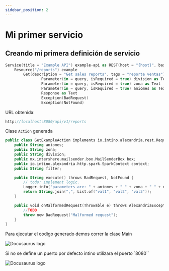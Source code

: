 ```yaml
---
sidebar_position: 2
---
```

# Mi primer servicio

## Creando mi primera definición de servicio

```kotlin title="Box.konos"
Service(title = "Example API") example-api as REST(host = "{host}", basePath = "/api/v1", port = "{port}")
    Resource("/reports") example
	    Get(description = "Get sales reports", tags = "reporte ventas")
                Parameter(in = query, isRequired = true) division as Text
                Parameter(in = query, isRequired = true) zona as Text
                Parameter(in = query, isRequired = true) aniomes as Text
                Response as Text
                Exception(BadRequest)
                Exception(NotFound)
```

URL obtenida:
```kotlin
http://localhost:8080/api/v1/reports
```

Clase `Action` generada

```kotlin title="GetExampleAction.java"
public class GetExampleAction implements io.intino.alexandria.rest.RequestErrorHandler {
	public String aniomes;
	public String zona;
	public String division;
	public mx.intershere.mailsender.box.MailSenderBox box;
	public io.intino.alexandria.http.spark.SparkContext context;
	public String filter;

	public String execute() throws BadRequest, NotFound {
		// todo: implement logic.
		Logger.info("parameters are: " + aniomes + " " + zona + " " + division);
        return String.join(",", List.of("val1", "val2", "val3"));
	}

	public void onMalformedRequest(Throwable e) throws AlexandriaException {
		//TODO
		throw new BadRequest("Malformed request");
	}
}
```
Para ejecutar el codigo generado demos correr la clase Main

![Docusaurus logo](/img/service.png)

Si no se define un puerto por defecto intino utilizara el puerto `8080``

![Docusaurus logo](/img/service-1.png)
